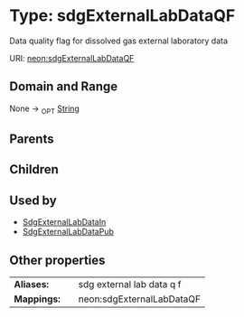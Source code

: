 
# Type: sdgExternalLabDataQF


Data quality flag for dissolved gas external laboratory data

URI: [neon:sdgExternalLabDataQF](https://data.neonscience.org/sdgExternalLabDataQF)


## Domain and Range

None ->  <sub>OPT</sub> [String](types/String.md)

## Parents


## Children


## Used by

 * [SdgExternalLabDataIn](SdgExternalLabDataIn.md)
 * [SdgExternalLabDataPub](SdgExternalLabDataPub.md)

## Other properties

|  |  |  |
| --- | --- | --- |
| **Aliases:** | | sdg external lab data q f |
| **Mappings:** | | neon:sdgExternalLabDataQF |

